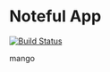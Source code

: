 Noteful App
============================

[![Build Status](https://travis-ci.org/thinkful-ei22/Donny-noteful-v3.svg?branch=master)](https://travis-ci.org/thinkful-ei22/Donny-noteful-v3)

mango

